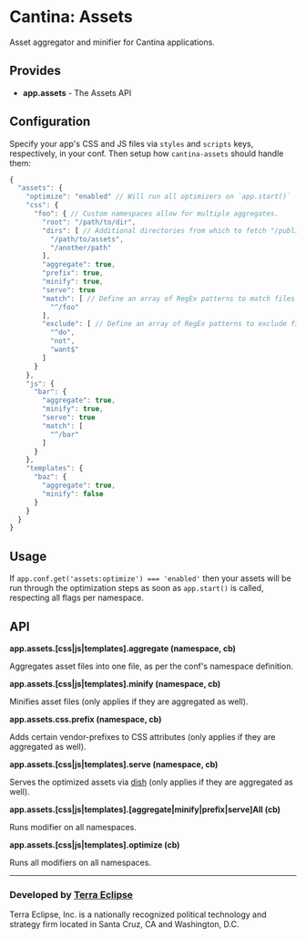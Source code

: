 Cantina: Assets
============

Asset aggregator and minifier for Cantina applications.

Provides
--------

- **app.assets** - The Assets API

Configuration
-------------

Specify your app's CSS and JS files via `styles` and `scripts` keys,
respectively, in your conf. Then setup how `cantina-assets` should handle them:

```js
{
  "assets": {
    "optimize": "enabled" // Will run all optimizers on `app.start()`
    "css": {
      "foo": { // Custom namespaces allow for multiple aggregates.
        "root": "/path/to/dir",
        "dirs": [ // Additional directories from which to fetch "/public" files.
          "/path/to/assets",
          "/another/path"
        ],
        "aggregate": true,
        "prefix": true,
        "minify": true,
        "serve": true
        "match": [ // Define an array of RegEx patterns to match files against.
          "^/foo"
        ],
        "exclude": [ // Define an array of RegEx patterns to exclude files.
          "^do",
          "not",
          "want$"
        ]
      }
    },
    "js": {
      "bar": {
        "aggregate": true,
        "minify": true,
        "serve": true
        "match": [
          "^/bar"
        ]
      }
    },
    "templates": {
      "baz": {
        "aggregate": true,
        "minify": false
      }
    }
  }
}
```

Usage
-----

If `app.conf.get('assets:optimize') === 'enabled'` then your assets will be run
through the optimization steps as soon as `app.start()` is called, respecting
all flags per namespace.

API
---

**app.assets.[css|js|templates].aggregate (namespace, cb)**

Aggregates asset files into one file, as per the conf's namespace definition.

**app.assets.[css|js|templates].minify (namespace, cb)**

Minifies asset files (only applies if they are aggregated as well).

**app.assets.css.prefix (namespace, cb)**

Adds certain vendor-prefixes to CSS attributes (only applies if they are aggregated as well).

**app.assets.[css|js|templates].serve (namespace, cb)**

Serves the optimized assets via [dish](https://www.github.com/carlos8f/node-dish) (only applies if they are aggregated as well).

**app.assets.[css|js|templates].[aggregate|minify|prefix|serve]All (cb)**

Runs modifier on all namespaces.

**app.assets.[css|js|templates].optimize (cb)**

Runs all modifiers on all namespaces.

- - -

### Developed by [Terra Eclipse](http://www.terraeclipse.com)
Terra Eclipse, Inc. is a nationally recognized political technology and
strategy firm located in Santa Cruz, CA and Washington, D.C.
